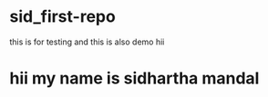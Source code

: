 # sid_first-repo
this is for testing and this is also demo 
hii
<h1>hii my name is sidhartha mandal </h1>
